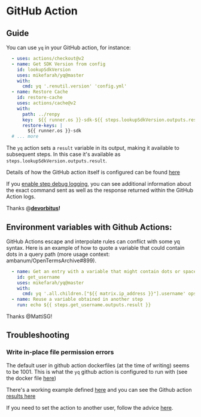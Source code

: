 # GitHub Action

## Guide

You can use `yq` in your GitHub action, for instance:

```yaml
  - uses: actions/checkout@v2
  - name: Get SDK Version from config
    id: lookupSdkVersion
    uses: mikefarah/yq@master
    with:
      cmd: yq '.renutil.version' 'config.yml'
  - name: Restore Cache
    id: restore-cache
    uses: actions/cache@v2
    with:
      path: ../renpy
      key:  ${{ runner.os }}-sdk-${{ steps.lookupSdkVersion.outputs.result }}
      restore-keys: |
        ${{ runner.os }}-sdk
  # ... more
```

The `yq` action sets a `result` variable in its output, making it available to subsequent steps. In this case it's available as `steps.lookupSdkVersion.outputs.result`.

Details of how the GitHub action itself is configured can be found [here](https://github.com/mikefarah/yq/issues/844#issuecomment-856700574)

If you [enable step debug logging](https://docs.github.com/en/actions/managing-workflow-runs/enabling-debug-logging#enabling-step-debug-logging), you can see additional information about the exact command sent as well as the response returned within the GitHub Action logs.

Thanks @[**devorbitus**](https://github.com/devorbitus)**!**


## Environment variables with Github Actions:

GitHub Actions escape and interpolate rules can conflict with some yq syntax. Here is an example of how to quote a variable that could contain dots in a query path (more usage context: ambanum/OpenTermsArchive#899).

```yaml
  - name: Get an entry with a variable that might contain dots or spaces
    id: get_username
    uses: mikefarah/yq@master
    with:
      cmd: yq '.all.children.["${{ matrix.ip_address }}"].username' ops/inventories/production.yml
  - name: Reuse a variable obtained in another step
    run: echo ${{ steps.get_username.outputs.result }}
```

Thanks @MattiSG!

## Troubleshooting

### Write in-place file permission errors
The default user in github action dockerfiles (at the time of writing) seems to be 1001. This is what the `yq` github action is configured to run with (see the docker file [here](https://github.com/mikefarah/yq/blob/master/github-action/Dockerfile))

There's a working example defined [here](https://github.com/mikefarah/yq/blob/master/.github/workflows/test-yq.yml) and you can see the Github action [results here](https://github.com/mikefarah/yq/actions/workflows/test-yq.yml)

If you need to set the action to another user, follow the advice [here](https://stackoverflow.com/questions/58955666/how-to-set-the-docker-user-in-github-actions).


